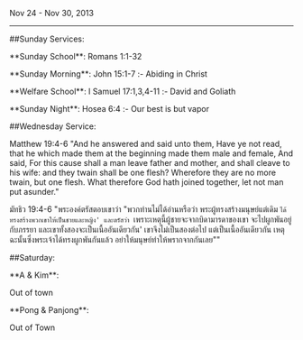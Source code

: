 Nov 24 - Nov 30, 2013

----

\#\#Sunday Services:

 \*\*Sunday School\*\*: Romans 1:1-32

 \*\*Sunday Morning\*\*: John 15:1-7 :- Abiding in Christ

 \*\*Welfare School\*\*: I Samuel 17:1,3,4-11 :- David and Goliath

 \*\*Sunday Night\*\*: Hosea 6:4 :- Our best is but vapor

\#\#Wednesday Service: 

Matthew 19:4-6 "And he answered and said unto them, Have ye not read, that he which made them at the beginning made them male and female, And said, For this cause shall a man leave father and mother, and shall cleave to his wife: and they twain shall be one flesh? Wherefore they are no more twain, but one flesh. What therefore God hath joined together, let not man put asunder."

มัทธิว 19:4-6 "พระองค์ตรัสตอบเขาว่า "พวกท่านไม่ได้อ่านหรือว่า พระผู้ทรงสร้างมนุษย์แต่เดิม `ได้ทรงสร้างพวกเขาให้เป็นชายและหญิง' และตรัสว่า `เพราะเหตุนี้ผู้ชายจะจากบิดามารดาของเขา จะไปผูกพันอยู่กับภรรยา และเขาทั้งสองจะเป็นเนื้ออันเดียวกัน' เขาจึงไม่เป็นสองต่อไป แต่เป็นเนื้ออันเดียวกัน เหตุฉะนั้นซึ่งพระเจ้าได้ทรงผูกพันกันแล้ว อย่าให้มนุษย์ทำให้พรากจากกันเลย""

\#\#Saturday:

\*\*A & Kim\*\*: 

Out of town

\*\*Pong & Panjong\*\*: 

Out of Town